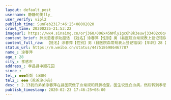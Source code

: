 ```yaml
---
layout: default_post
username: 静静的美fly_
user_verify: vipl2
publish_time: SunFeb2317:46:25+08002020
crawl_time: 20200225-21:53:22
imageurl: https://wx4.sinaimg.cn/orj360/006x45NMly1gc6h8k3euwj33402c0qv6.jpg
content_brief: 肺炎患者求助超话 【姓名】涂春萍【性别】男（县医院血常规表上登记错误）【年龄】28【所在城市】孝感市【所在小区、社区】孝昌县中顺花园【联系方式】●●●姐姐（涂静）【其他紧急联系人】●●●（爸爸涂小舟）【病情描述】2.13我的弟弟涂春萍在县医院做了血常规和肝脾检查， ...全文
content_full_raw: 【姓名】涂春萍【性别】男（县医院血常规表上登记错误）【年龄】28【所在城市】孝感市【所在小区、社区】孝昌县中顺花园【联系方式】●●●姐姐（涂静）【其他紧急联系人】●●●（爸爸涂小舟）【病情描述】2.13我的弟弟涂春萍在县医院做了血常规和肝脾检查，医生说是白血病，然后转到孝感中心医院，医生说是白血病或者再障（再生性障碍贫血），但是骨髓穿刺的结果要送到武汉去才能确诊，本医院不能出骨髓穿刺结果，也就没有治疗方案。目前症状是无发烧，全身无力，不能走动，上厕所就容易摔跤，下床必须人扶着。现在孝感中心医院建议转院，但是我们联系协和说暂时不接收，急需协和医院或者武汉其他三甲帮助做骨髓穿刺检查，急需确诊。一颗年轻的生命本应多么璀璨，请社会和政府给予关注！
status_url: https://m.weibo.cn/status/4475186986467787
name_: 涂春萍
age_: 28
city_: 孝感市
address_: 孝昌县中顺花园
since_: 
tel_: ●●●姐姐（涂静）
tel2_: ●●●（爸爸涂小舟）
desc_: 2.13我的弟弟涂春萍在县医院做了血常规和肝脾检查，医生说是白血病，然后转到孝感中心医院，医生说是白血病或者再障（再生性障碍贫血），但是骨髓穿刺的结果要送到武汉去才能确诊，本医院不能出骨髓穿刺结果，也就没有治疗方案。目前症状是无发烧，全身无力，不能走动，上厕所就容易摔跤，下床必须人扶着。现在孝感中心医院建议转院，但是我们联系协和说暂时不接收，急需协和医院或者武汉其他三甲帮助做骨髓穿刺检查，急需确诊。一颗年轻的生命本应多么璀璨，请社会和政府给予关注！
publish_timestamp: 2020-02-23 17:46:25+08:00
---
```

